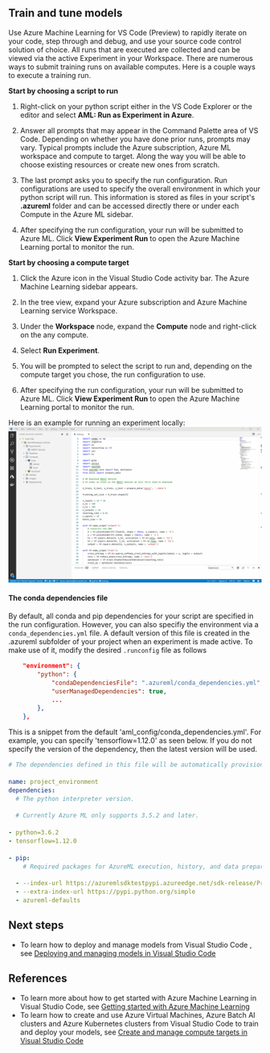 ## Train and tune models

Use Azure Machine Learning for VS Code (Preview) to rapidly iterate on your code, step through and debug, and use your source code control solution of choice. All runs that are executed are collected and can be viewed via the active Experiment in your Workspace. There are numerous ways to submit training runs on available computes. Here is a couple ways to execute a training run.

**Start by choosing a script to run**

1. Right-click on your python script either in the VS Code Explorer or the editor and select **AML: Run as Experiment in Azure**.

1. Answer all prompts that may appear in the Command Palette area of VS Code. Depending on whether you have done prior runs, prompts may vary. Typical prompts include the Azure subscription, Azure ML workspace and compute to target. Along the way you will be able to choose existing resources or create new ones from scratch.

1. The last prompt asks you to specify the run configuration. Run configurations are used to specify the overall environment in which your python script will run. This information is stored as files in your script's **.azureml** folder and can be accessed directly there or under each Compute in the Azure ML sidebar.

1. After specifying the run configuration, your run will be submitted to Azure ML. Click **View Experiment Run** to open the Azure Machine Learning portal to monitor the run.

**Start by choosing a compute target**

1. Click the Azure icon in the Visual Studio Code activity bar. The Azure Machine Learning sidebar appears.

1. In the tree view, expand your Azure subscription and Azure Machine Learning service Workspace.

1. Under the **Workspace** node, expand the **Compute** node and right-click on the any compute.

1. Select **Run Experiment**.

1. You will be prompted to select the script to run and, depending on the compute target you chose, the run configuration to use.

1. After specifying the run configuration, your run will be submitted to Azure ML. Click **View Experiment Run** to open the Azure Machine Learning portal to monitor the run.

Here is an example for running an experiment locally:
[![Running an experiment locally](./media/RunExperimentLocally.gif)](./media/RunExperimentLocally.gif#lightbox)

#### The conda dependencies file

By default, all conda and pip dependencies for your script are specified in the run configuration. However, you can also specifiy the environment via a `conda_dependencies.yml` file. A default version of this file is created in the .azureml subfolder of your project when an experiment is made active. To make use of it, modify the desired `.runconfig` file as follows

```json
    "environment": {
        "python": {
            "condaDependenciesFile": ".azureml/conda_dependencies.yml",
            "userManagedDependencies": true,
            ...
        },
    },
```


This is a snippet from the default 'aml_config/conda_dependencies.yml'. For example, you can specify 'tensorflow=1.12.0' as seen below. If you do not specify the version of the dependency, then the latest version will be used.

```yaml
# The dependencies defined in this file will be automatically provisioned for runs with userManagedDependencies=False.

name: project_environment
dependencies:
  # The python interpreter version.

  # Currently Azure ML only supports 3.5.2 and later.

- python=3.6.2
- tensorflow=1.12.0

- pip:
    # Required packages for AzureML execution, history, and data preparation.

  - --index-url https://azuremlsdktestpypi.azureedge.net/sdk-release/Preview/E7501C02541B433786111FE8E140CAA1
  - --extra-index-url https://pypi.python.org/simple
  - azureml-defaults

```


## Next steps

- To learn how to deploy and manage models from Visual Studio Code , see [Deploying and managing models in Visual Studio Code](deploy-models-aml-vscode.md)

## References
- To learn more about how to get started with Azure Machine Learning in Visual Studio Code, see [Getting started with Azure Machine Learning](/docs/getting-started-aml-vscode.md)
- To learn how to create and use Azure Virtual Machines, Azure Batch AI clusters and Azure Kubernetes clusters from Visual Studio Code to train and deploy your models, see [Create and manage compute targets in Visual Studio Code](manage-compute-aml-vscode.md)
